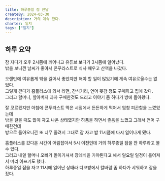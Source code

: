 ```yaml
---
title: 하루종일 잠 잔날
createBy: 2024-03-30
description: 거의 계속 잤다.
charter: 일지
tags: ["일지"]
---
```


## 하루 요약

잠 자다가 오후 2시쯤에 깨어나고 유튜브 보다가 3시쯤에 일어났다.  
밖을 보니깐 날씨가 좋아서 콘푸라스트로 식사 때우고 산책을 나갔다.

오랜만에 여유롭게 밖을 걸어서 좋았지만 해야 할 일이 많았기에 계속 여유로울수는 없었다.  
그렇게 걷다가 홈플러스에 와서 라면, 간식거리, 연어 횟감 정도 구매하고 집에 갔다.  
그리고 할머니, 할아버지 과자 구매한것도 드리고 이야기 좀 하다가 방에 돌아왔다.

잘 모르겠지만 아침에 콘푸라스트 먹은 시점에서 든든하게 먹어서 엄청 피곤함을 느꼈었는데  
밖을 걸을 때도 많이 자고 나온 상태였지만 하품을 하면서 졸음을 느꼈고 그래서 연어 구매한건데  
방으로 돌아오니깐 또 너무 졸려서 그대로 잠 자고 밤 11시쯤에 다시 일어나게 됐다.

홈플러스를 갔다온 시간이 어림잡아서 5시 이전인데 거의 하루종일 잠을 잔 하루라고 볼 수 있다.  
그리고 내일 할머니 오빠가 돌아가셔서 장례식을 가야된다고 해서 일요일 일정이 틀어져서 머리 아프기도 했다.  
하루종일 잠을 자고 11시에 일어난 상태라 디코방에서 칼바람 좀 하다가 샤워하고 잠을 잤다.
